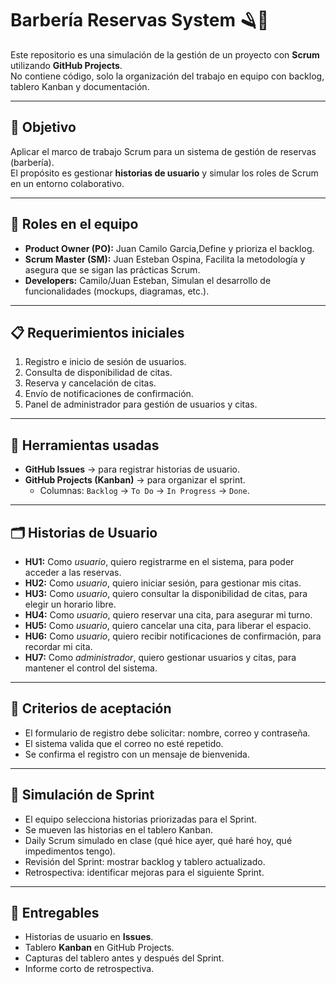 # Barbería Reservas System 🪒💈

Este repositorio es una simulación de la gestión de un proyecto con **Scrum** utilizando **GitHub Projects**.  
No contiene código, solo la organización del trabajo en equipo con backlog, tablero Kanban y documentación.

---

## 🎯 Objetivo
Aplicar el marco de trabajo Scrum para un sistema de gestión de reservas (barbería).  
El propósito es gestionar **historias de usuario** y simular los roles de Scrum en un entorno colaborativo.

---

## 👥 Roles en el equipo
- **Product Owner (PO):** Juan Camilo Garcia,Define y prioriza el backlog.
- **Scrum Master (SM):** Juan Esteban Ospina, Facilita la metodología y asegura que se sigan las prácticas Scrum.
- **Developers:** Camilo/Juan Esteban, Simulan el desarrollo de funcionalidades (mockups, diagramas, etc.).

---

## 📋 Requerimientos iniciales
1. Registro e inicio de sesión de usuarios.
2. Consulta de disponibilidad de citas.
3. Reserva y cancelación de citas.
4. Envío de notificaciones de confirmación.
5. Panel de administrador para gestión de usuarios y citas.

---

## 📌 Herramientas usadas
- **GitHub Issues** → para registrar historias de usuario.
- **GitHub Projects (Kanban)** → para organizar el sprint.
  - Columnas: `Backlog` → `To Do` → `In Progress` → `Done`.

---

## 🗂 Historias de Usuario 
- **HU1:**  Como *usuario*, quiero registrarme en el sistema, para poder acceder a las reservas.
- **HU2:**  Como *usuario*, quiero iniciar sesión, para gestionar mis citas.
- **HU3:** Como *usuario*, quiero consultar la disponibilidad de citas, para elegir un horario libre.
- **HU4:** Como *usuario*, quiero reservar una cita, para asegurar mi turno.
- **HU5:** Como *usuario*, quiero cancelar una cita, para liberar el espacio.
- **HU6:** Como *usuario*, quiero recibir notificaciones de confirmación, para recordar mi cita.
- **HU7:** Como *administrador*, quiero gestionar usuarios y citas, para mantener el control del sistema.

---

## 📝 Criterios de aceptación 
- El formulario de registro debe solicitar: nombre, correo y contraseña.
- El sistema valida que el correo no esté repetido.
- Se confirma el registro con un mensaje de bienvenida.

---

## 🚀 Simulación de Sprint
- El equipo selecciona historias priorizadas para el Sprint.
- Se mueven las historias en el tablero Kanban.
- Daily Scrum simulado en clase (qué hice ayer, qué haré hoy, qué impedimentos tengo).
- Revisión del Sprint: mostrar backlog y tablero actualizado.
- Retrospectiva: identificar mejoras para el siguiente Sprint.

---

## 📑 Entregables
- Historias de usuario en **Issues**.
- Tablero **Kanban** en GitHub Projects.
- Capturas del tablero antes y después del Sprint.
- Informe corto de retrospectiva.

